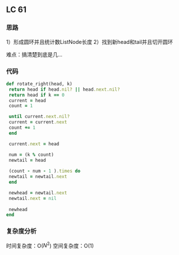 ## LC 61

### 思路
1）形成圆环并且统计数ListNode长度
2）找到新head和tail并且切开圆环

难点：搞清楚到底是几...
### 代码
 ``` Ruby
def rotate_right(head, k)
  return head if head.nil? || head.next.nil?
  return head if k == 0
  current = head
  count = 1

  until current.next.nil?
  current = current.next
  count += 1
  end 

  current.next = head

  num = (k % count)
  newtail = head
  
  (count - num - 1 ).times do 
  newtail = newtail.next
  end

  newhead = newtail.next 
  newtail.next = nil 
  
  newhead 
end
```
### 复杂度分析
时间复杂度：O($N^2$)
空间复杂度：O(1)



